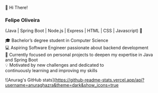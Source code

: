 👋 Hi There!

### Felipe Oliveira<br/>
(Java | Spring Boot | Node.js | Express | HTML | CSS | Javascript) 🚀

🎓 Bachelor’s degree student in Computer Science<br/>
💻 Aspiring Software Engineer passionate about backend development<br/>
🌱 Currently focused on personal projects to deepen my expertise in Java and Spring Boot<br/>
💡 Motivated by new challenges and dedicated to<br/> continuously learning and improving my skills<br/>

![Anurag's GitHub stats](https://github-readme-stats.vercel.app/api?username=anuraghazra&theme=dark&show_icons=true

